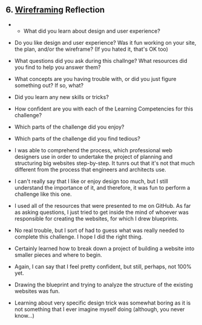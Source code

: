 ## 6. [Wireframing](6_wireframing/readme.md) Reflection

* * What did you learn about design and user experience? 
* Do you like design and user experience? Was it fun working on your site, the plan, and/or the wireframe? (If you hated it, that's OK too)

* What questions did you ask during this challnge? What resources did you find to help you answer them?  
* What concepts are you having trouble with, or did you just figure something out? If so, what?  
* Did you learn any new skills or tricks?
* How confident are you with each of the Learning Competencies for this challenge? 
* Which parts of the challenge did you enjoy?
* Which parts of the challenge did you find tedious?

* I was able to comprehend the process, which professional web designers use in order to undertake the project of planning and structuring big websites step-by-step. It tunrs out that it's not that much different from the process that engineers and architects use.
* I can't really say that I like or enjoy design too much, but I still understand the importance of it, and therefore, it was fun to perform a challenge like this one.
* I used all of the resources that were presented to me on GitHub. As far as asking questions, I just tried to get inside the mind of whoever was responsible for creating the websites, for which I drew blueprints.
* No real trouble, but I sort of had to guess what was really needed to complete this challenge. I hope I did the right thing.
* Certainly learned how to break down a project of building a website into smaller pieces and where to begin.
* Again, I can say that I feel pretty confident, but still, perhaps, not 100% yet.
* Drawing the blueprint and trying to analyze the structure of the existing websites was fun.
* Learning about very specific design trick was somewhat boring as it is not something that I ever imagine myself doing (although, you never know...)